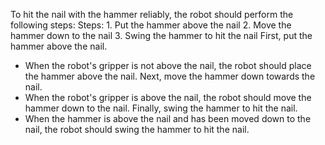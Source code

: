 To hit the nail with the hammer reliably, the robot should perform the following steps:
Steps: 1. Put the hammer above the nail  2. Move the hammer down to the nail  3. Swing the hammer to hit the nail
First, put the hammer above the nail.
- When the robot's gripper is not above the nail, the robot should place the hammer above the nail.
Next, move the hammer down towards the nail.
- When the robot's gripper is above the nail, the robot should move the hammer down to the nail.
Finally, swing the hammer to hit the nail.
- When the hammer is above the nail and has been moved down to the nail, the robot should swing the hammer to hit the nail.